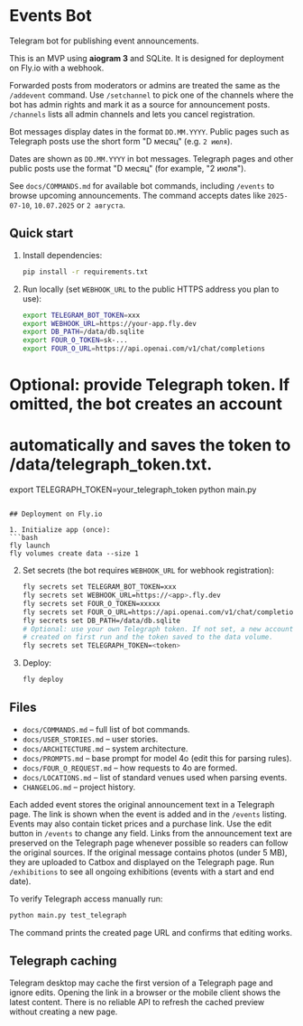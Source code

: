 # Events Bot

Telegram bot for publishing event announcements.

This is an MVP using **aiogram 3** and SQLite. It is designed for deployment on
Fly.io with a webhook.

Forwarded posts from moderators or admins are treated the same as the `/addevent` command.
Use `/setchannel` to pick one of the channels where the bot has admin rights and mark it as a source for announcement posts. `/channels` lists all admin channels and lets you cancel registration.

Bot messages display dates in the format `DD.MM.YYYY`. Public pages such as
Telegraph posts use the short form "D месяц" (e.g. `2 июля`).

Dates are shown as `DD.MM.YYYY` in bot messages. Telegraph pages and other
public posts use the format "D месяц" (for example, "2 июля").

See `docs/COMMANDS.md` for available bot commands, including `/events` to
browse upcoming announcements. The command accepts dates like `2025-07-10`,
`10.07.2025` or `2 августа`.

## Quick start

1. Install dependencies:
   ```bash
   pip install -r requirements.txt
   ```
2. Run locally (set `WEBHOOK_URL` to the public HTTPS address you plan to use):
   ```bash
   export TELEGRAM_BOT_TOKEN=xxx
   export WEBHOOK_URL=https://your-app.fly.dev
   export DB_PATH=/data/db.sqlite
   export FOUR_O_TOKEN=sk-...
   export FOUR_O_URL=https://api.openai.com/v1/chat/completions
  # Optional: provide Telegraph token. If omitted, the bot creates an account
  # automatically and saves the token to /data/telegraph_token.txt.
  export TELEGRAPH_TOKEN=your_telegraph_token
  python main.py
   ```

## Deployment on Fly.io

1. Initialize app (once):
   ```bash
   fly launch
   fly volumes create data --size 1
   ```
2. Set secrets (the bot requires `WEBHOOK_URL` for webhook registration):
   ```bash
   fly secrets set TELEGRAM_BOT_TOKEN=xxx
   fly secrets set WEBHOOK_URL=https://<app>.fly.dev
   fly secrets set FOUR_O_TOKEN=xxxxx
   fly secrets set FOUR_O_URL=https://api.openai.com/v1/chat/completions
   fly secrets set DB_PATH=/data/db.sqlite
   # Optional: use your own Telegraph token. If not set, a new account will be
   # created on first run and the token saved to the data volume.
   fly secrets set TELEGRAPH_TOKEN=<token>
   ```
3. Deploy:
   ```bash
   fly deploy
   ```

## Files
- `docs/COMMANDS.md` – full list of bot commands.
- `docs/USER_STORIES.md` – user stories.
- `docs/ARCHITECTURE.md` – system architecture.
- `docs/PROMPTS.md` – base prompt for model 4o (edit this for parsing rules).
- `docs/FOUR_O_REQUEST.md` – how requests to 4o are formed.
- `docs/LOCATIONS.md` – list of standard venues used when parsing events.
- `CHANGELOG.md` – project history.

Each added event stores the original announcement text in a Telegraph page. The link is shown when the event is added and in the `/events` listing. Events may also contain ticket prices and a purchase link. Use the edit button in `/events` to change any field.
Links from the announcement text are preserved on the Telegraph page whenever possible so readers can follow the original sources.
If the original message contains photos (under 5&nbsp;MB), they are uploaded to Catbox and displayed on the Telegraph page.
Run `/exhibitions` to see all ongoing exhibitions (events with a start and end date).

To verify Telegraph access manually run:
```bash
python main.py test_telegraph
```
The command prints the created page URL and confirms that editing works.

## Telegraph caching

Telegram desktop may cache the first version of a Telegraph page and ignore
edits. Opening the link in a browser or the mobile client shows the latest
content. There is no reliable API to refresh the cached preview without creating
a new page.

